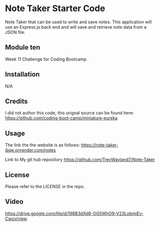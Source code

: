 # Note Taker Starter Code
 Note Taker that can be used to write and save notes. This application will use an Express.js back end and will save and retrieve note data from a JSON file.

## Module ten
Week 11 Challenge for Coding Bootcamp

## Installation
N/A

## Credits
I did not author this code, this orignal source can be found here: https://github.com/coding-boot-camp/miniature-eureka

## Usage
The link the the website is as follows: https://note-taker-ibqe.onrender.com/notes

Link to My git hub repository https://github.com/TreyWayland7/Note-Taker

## License
Please refer to the LICENSE in the repo.

## Video
https://drive.google.com/file/d/198B3dXd8-OG5WhO9-V23LobmiEv-Cwzv/view